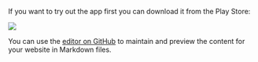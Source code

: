 If you want to try out the app first you can download it from the Play Store:

<a href="https://play.google.com/store/apps/details?id=de.petesky.motorlist" target="_blank"><img src="https://storage.googleapis.com/support-kms-prod/9DB3D190FD6DC8155EEDBCDEB4942128BE6B"/></a>

You can use the [editor on GitHub](https://github.com/marowsky/MotorenListe/edit/master/README.md) to maintain and preview the content for your website in Markdown files.
